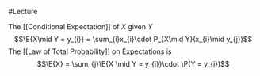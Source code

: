 #Lecture 

 The [[Conditional Expectation]] of $X$ given $Y$ 
 $$\E{X\mid Y = y_{i}} = \sum_{i}x_{i}\cdot P_{X\mid Y}(x_{i}\mid y_{j})$$
 The [[Law of Total Probability]] on Expectations is 
 $$\E{X} = \sum_{j}\E{X \mid Y = y_{i}}\cdot \P(Y = y_{i})$$

